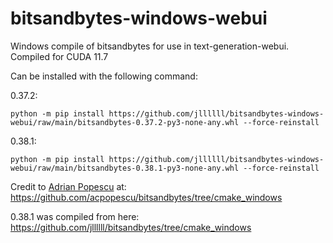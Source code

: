 # bitsandbytes-windows-webui
Windows compile of bitsandbytes for use in text-generation-webui.
Compiled for CUDA 11.7

Can be installed with the following command:

0.37.2:
```
python -m pip install https://github.com/jllllll/bitsandbytes-windows-webui/raw/main/bitsandbytes-0.37.2-py3-none-any.whl --force-reinstall
```
0.38.1:
```
python -m pip install https://github.com/jllllll/bitsandbytes-windows-webui/raw/main/bitsandbytes-0.38.1-py3-none-any.whl --force-reinstall
```

Credit to [Adrian Popescu](https://github.com/acpopescu) at: https://github.com/acpopescu/bitsandbytes/tree/cmake_windows

0.38.1 was compiled from here: https://github.com/jllllll/bitsandbytes/tree/cmake_windows
